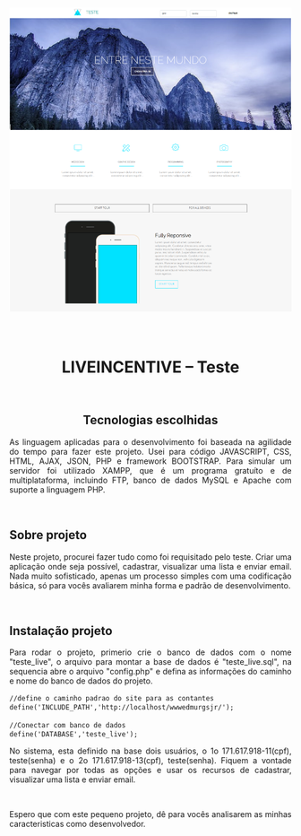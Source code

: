 <h1 align="center">
    <img src="img\imgReadme\imagem01.png">
</h1>
<br>
<h1 align="center">LIVEINCENTIVE – Teste</h1>  
<br>
<h2 align="center">Tecnologias escolhidas</h2>
<p align="justify">As linguagem aplicadas para o desenvolvimento foi baseada na agilidade do tempo para fazer este projeto. Usei para código
JAVASCRIPT, CSS, HTML, AJAX, JSON, PHP e framework BOOTSTRAP. Para simular um servidor foi utilizado XAMPP, que é um programa gratuíto e de multiplataforma, incluindo FTP, banco de dados MySQL e Apache com suporte a linguagem PHP. </p>
<br>
<h2 align="left">Sobre projeto</h2>
<p align="justify">Neste projeto, procurei fazer tudo como foi requisitado pelo teste. Criar uma aplicação onde seja possível, cadastrar, visualizar uma lista e enviar email. Nada muito sofisticado, apenas um processo simples com uma codificação básica, só para vocês avaliarem minha forma e padrão de desenvolvimento.</p>
<br>
<h2 align="left">Instalação projeto</h2>
<p align="justify">Para rodar o projeto, primerio crie o banco de dados com o nome "teste_live", o arquivo para montar a base de dados é "teste_live.sql", na sequencia abre o arquivo "config.php" e defina as informações do caminho e nome do banco de dados do projeto.

    //define o caminho padrao do site para as contantes
    define('INCLUDE_PATH','http://localhost/wwwedmurgsjr/');

	//Conectar com banco de dados
	define('DATABASE','teste_live');	

</p>
<p align="justify">No sistema, esta definido na base dois usuários, o 1o 171.617.918-11(cpf), teste(senha) e o 2o 171.617.918-13(cpf), teste(senha). Fiquem a vontade para navegar por todas as opções e usar os recursos de cadastrar, visualizar uma lista e enviar email.</p> 
<br>
<p align="justify">Espero que com este pequeno projeto, dê para vocês analisarem as minhas caracteristicas como desenvolvedor.</p>
